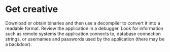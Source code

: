# Get creative

Download or obtain binaries and then use a decompiler to convert it into a readable format. Review the application
in a debugger. Look for information such as remote systems the application connects to, database connection strings,
or usernames and passwords used by the application (there may be a backdoor).